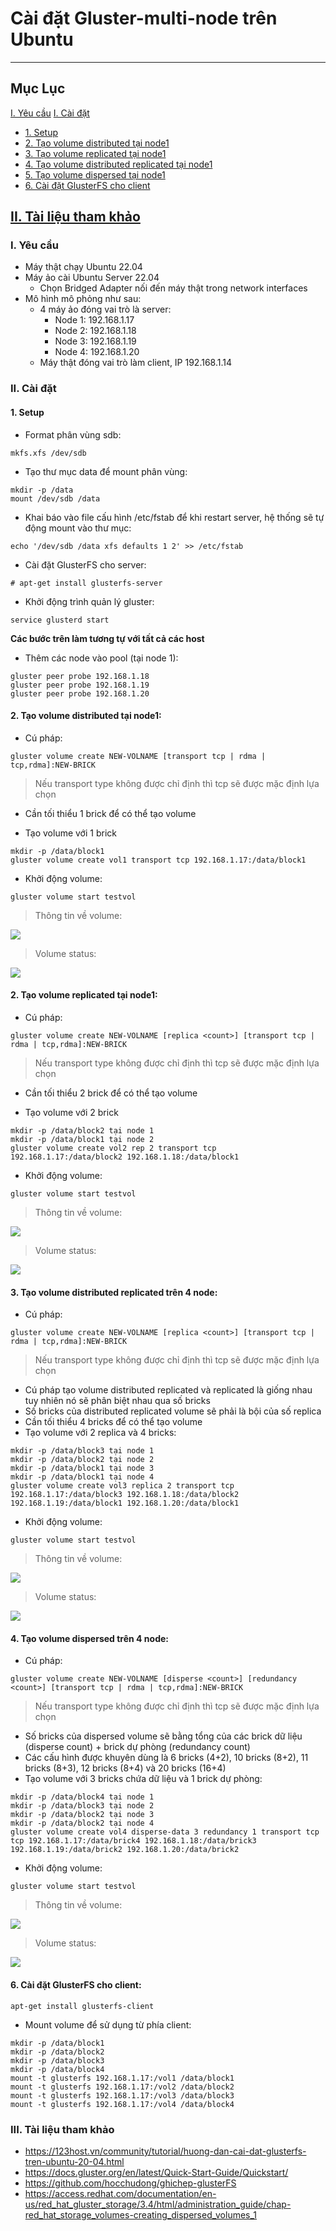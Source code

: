 # Cài đặt Gluster-multi-node trên Ubuntu
---
## Mục Lục 
[I. Yêu cầu](#req)
[I. Cài đặt](#set)
- [1. Setup](#su)
- [2. Tạo volume distributed tại node1](#vd)
- [3. Tạo volume replicated tại node1](#vr)
- [4. Tạo volume distributed replicated tại node1](#vdr)    
- [5. Tạo volume dispersed tại node1](#vdi)
- [6. Cài đặt GlusterFS cho client](#cli)

[II. Tài liệu tham khảo](#references)
---
 <a name='req'></a> 
### I. Yêu cầu
- Máy thật chạy Ubuntu 22.04
- Máy ảo cài Ubuntu Server 22.04
   - Chọn Bridged Adapter nối đến máy thật trong network interfaces
- Mô hình mô phỏng như sau:
  - 4 máy ảo đóng vai trò là server:
     - Node 1: 192.168.1.17
     - Node 2: 192.168.1.18
     - Node 3: 192.168.1.19
     - Node 4: 192.168.1.20
  - Máy thật đóng vai trò làm client, IP 192.168.1.14


 <a name='set'></a> 
### II. Cài đặt
 <a name='su'></a> 
#### 1. Setup
- Format phân vùng sdb:
```
mkfs.xfs /dev/sdb
```
- Tạo thư mục data để mount phân vùng:
```
mkdir -p /data
mount /dev/sdb /data
```
- Khai báo vào file cấu hình /etc/fstab để khi restart server, hệ thống sẽ tự động mount vào thư mục:
```
echo '/dev/sdb /data xfs defaults 1 2' >> /etc/fstab
```
  - Cài đặt GlusterFS cho server:
```
# apt-get install glusterfs-server
```
 - Khởi động trình quản lý gluster:
 ```
service glusterd start
 ```
**Các bước trên làm tương tự với tất cả các host**

- Thêm các node vào pool (tại node 1):
```
gluster peer probe 192.168.1.18
gluster peer probe 192.168.1.19
gluster peer probe 192.168.1.20
```

 <a name='vd'></a> 
#### 2. Tạo volume distributed tại node1:
- Cú pháp:
```
gluster volume create NEW-VOLNAME [transport tcp | rdma | tcp,rdma]:NEW-BRICK
```
> Nếu transport type không được chỉ định thì tcp sẽ được mặc định lựa chọn

- Cần tối thiểu 1 brick để có thể tạo volume

- Tạo volume với 1 brick
```
mkdir -p /data/block1
gluster volume create vol1 transport tcp 192.168.1.17:/data/block1
```
 - Khởi động volume:
 ```
gluster volume start testvol
```

> Thông tin về volume:

  <img src="./Images/vol1.png">

> Volume status:

  <img src="./Images/statusvol1.png">

 <a name='vr'></a> 
#### 2. Tạo volume replicated tại node1:
- Cú pháp:
```
gluster volume create NEW-VOLNAME [replica <count>] [transport tcp | rdma | tcp,rdma]:NEW-BRICK
```
> Nếu transport type không được chỉ định thì tcp sẽ được mặc định lựa chọn

- Cần tối thiểu 2 brick để có thể tạo volume

- Tạo volume với 2 brick
```
mkdir -p /data/block2 tại node 1
mkdir -p /data/block1 tại node 2
gluster volume create vol2 rep 2 transport tcp 192.168.1.17:/data/block2 192.168.1.18:/data/block1
```
- Khởi động volume:
 ```
gluster volume start testvol
```

> Thông tin về volume:

  <img src="./Images/vol2.png">

> Volume status:

  <img src="./Images/statusvol2.png">

<a name='vdr'></a>
#### 3. Tạo volume distributed replicated trên 4 node:
- Cú pháp:
```
gluster volume create NEW-VOLNAME [replica <count>] [transport tcp | rdma | tcp,rdma]:NEW-BRICK
```
> Nếu transport type không được chỉ định thì tcp sẽ được mặc định lựa chọn

- Cú pháp tạo volume distributed replicated và replicated là giống nhau tuy nhiên nó sẽ phân biệt nhau qua số bricks
- Số bricks của distributed replicated volume sẽ phải là bội của số replica
- Cần tối thiểu 4 bricks để có thể tạo volume
- Tạo volume với 2 replica và 4 bricks:
```
mkdir -p /data/block3 tại node 1
mkdir -p /data/block2 tại node 2
mkdir -p /data/block1 tại node 3
mkdir -p /data/block1 tại node 4
gluster volume create vol3 replica 2 transport tcp 192.168.1.17:/data/block3 192.168.1.18:/data/block2 192.168.1.19:/data/block1 192.168.1.20:/data/block1
```
- Khởi động volume:
 ```
gluster volume start testvol
```

> Thông tin về volume:

  <img src="./Images/vol3.png">

> Volume status:

  <img src="./Images/statusvol3.png">

<a name='vdi'></a>

#### 4. Tạo volume dispersed trên 4 node:
- Cú pháp:
```
gluster volume create NEW-VOLNAME [disperse <count>] [redundancy <count>] [transport tcp | rdma | tcp,rdma]:NEW-BRICK
```
> Nếu transport type không được chỉ định thì tcp sẽ được mặc định lựa chọn

- Số bricks của dispersed volume sẽ bằng tổng của các brick dữ liệu (disperse count) + brick dự phòng (redundancy count)
- Các cấu hình được khuyên dùng là 6 bricks (4+2), 10 bricks (8+2), 11 bricks (8+3), 12 bricks (8+4) và 20 bricks (16+4)
- Tạo volume với 3 bricks chứa dữ liệu và 1 brick dự phòng:
```
mkdir -p /data/block4 tại node 1
mkdir -p /data/block3 tại node 2
mkdir -p /data/block2 tại node 3
mkdir -p /data/block2 tại node 4
gluster volume create vol4 disperse-data 3 redundancy 1 transport tcp tcp 192.168.1.17:/data/brick4 192.168.1.18:/data/brick3 192.168.1.19:/data/brick2 192.168.1.20:/data/brick2
```
- Khởi động volume:
 ```
gluster volume start testvol
```

> Thông tin về volume:

  <img src="./Images/vol4.png">

> Volume status:

  <img src="./Images/statusvol4.png">

<a name='cl'></a>
 #### 6. Cài đặt GlusterFS cho client:
 ```
apt-get install glusterfs-client
 ```
 - Mount volume để sử dụng từ phía client:
 
 ```
mkdir -p /data/block1
mkdir -p /data/block2
mkdir -p /data/block3
mkdir -p /data/block4
mount -t glusterfs 192.168.1.17:/vol1 /data/block1
mount -t glusterfs 192.168.1.17:/vol2 /data/block2
mount -t glusterfs 192.168.1.17:/vol3 /data/block3
mount -t glusterfs 192.168.1.17:/vol4 /data/block4

 ```


 <a name='references'></a> 
### III. Tài liệu tham khảo
- https://123host.vn/community/tutorial/huong-dan-cai-dat-glusterfs-tren-ubuntu-20-04.html
- https://docs.gluster.org/en/latest/Quick-Start-Guide/Quickstart/
- https://github.com/hocchudong/ghichep-glusterFS
- https://access.redhat.com/documentation/en-us/red_hat_gluster_storage/3.4/html/administration_guide/chap-red_hat_storage_volumes-creating_dispersed_volumes_1
